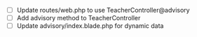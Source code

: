 -   [ ] Update routes/web.php to use TeacherController@advisory
-   [ ] Add advisory method to TeacherController
-   [ ] Update advisory/index.blade.php for dynamic data
